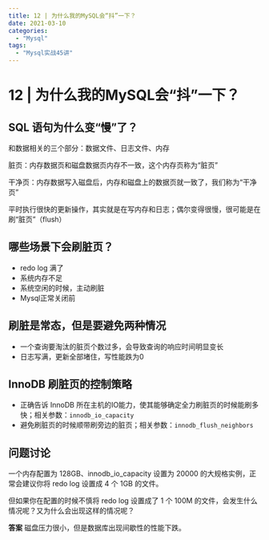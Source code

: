 ```yaml
---
title: 12 | 为什么我的MySQL会“抖”一下？
date: 2021-03-10
categories:
  - "Mysql"
tags:
  - "Mysql实战45讲"
---
```


<!--more-->

# 12 | 为什么我的MySQL会“抖”一下？

## SQL 语句为什么变“慢”了？
和数据相关的三个部分：数据文件、日志文件、内存

脏页：内存数据页和磁盘数据页内存不一致，这个内存页称为“脏页”

干净页：内存数据写入磁盘后，内存和磁盘上的数据页就一致了，我们称为“干净页”

平时执行很快的更新操作，其实就是在写内存和日志；偶尔变得很慢，很可能是在刷“脏页”（flush）

## 哪些场景下会刷脏页？
* redo log 满了
* 系统内存不足
* 系统空闲的时候，主动刷脏
* Mysql正常关闭前

## 刷脏是常态，但是要避免两种情况
* 一个查询要淘汰的脏页个数过多，会导致查询的响应时间明显变长
* 日志写满，更新全部堵住，写性能跌为0

## InnoDB 刷脏页的控制策略
* 正确告诉 InnoDB 所在主机的IO能力，使其能够确定全力刷脏页的时候能刷多快；相关参数：`innodb_io_capacity`
* 避免刷脏页的时候顺带刷旁边的脏页；相关参数：`innodb_flush_neighbors`

## 问题讨论
一个内存配置为 128GB、innodb_io_capacity 设置为 20000 的大规格实例，正常会建议你将 redo log 设置成 4 个 1GB 的文件。

但如果你在配置的时候不慎将 redo log 设置成了 1 个 100M 的文件，会发生什么情况呢？又为什么会出现这样的情况呢？

**答案**
磁盘压力很小，但是数据库出现间歇性的性能下跌。